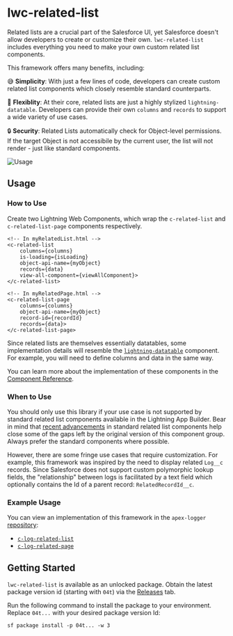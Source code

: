 # lwc-related-list
Related lists are a crucial part of the Salesforce UI, yet Salesforce doesn't allow developers to create or customize their own. `lwc-related-list` includes everything you need to make your own custom related list components. 

This framework offers many benefits, including:

:sweat_smile: **Simplicity**: With just a few lines of code, developers can create custom related list components which closely resemble standard counterparts.

:muscle: **Flexiblity**: At their core, related lists are just a highly stylized `lightning-datatable`. Developers can provide their own `columns` and `records` to support a wide variety of use cases. 

:lock: **Security**: Related Lists automatically check for Object-level permissions. If the target Object is not accessibile by the current user, the list will not render - just like standard components. 

![Usage](media/example.gif)

## Usage

### How to Use
Create two Lightning Web Components, which wrap the `c-related-list` and `c-related-list-page` components respectively.

```
<!-- In myRelatedList.html -->
<c-related-list
    columns={columns}
    is-loading={isLoading}
    object-api-name={myObject}
    records={data}
    view-all-component={viewAllComponent}>
</c-related-list>
```
```
<!-- In myRelatedPage.html -->
<c-related-list-page
    columns={columns}
    object-api-name={myObject}
    record-id={recordId}
    records={data}>
</c-related-list-page>
```
Since related lists are themselves essentially datatables, some implementation details will resemble the [`lightning-datatable`](https://developer.salesforce.com/docs/component-library/bundle/lightning-datatable/example) component. For example, you will need to define columns and data in the same way. 

You can learn more about the implementation of these components in the [Component Reference](docs/ComponentReference.md). 

### When to Use
You should only use this library if your use case is not supported by standard related list components available in the Lightning App Builder. Bear in mind that [recent advancements](https://help.salesforce.com/s/articleView?id=release-notes.rn_forcecom_lab_dynamic_related_lists.htm&release=238&type=5) in standard related list components help close some of the gaps left by the original version of this component group. Always prefer the standard components where possible. 

However, there are some fringe use cases that require customization. For example, this framework was inspired by the need to display related `Log__c` records. Since Salesforce does not support custom polymorphic lookup fields, the "relationship" between logs is facilitated by a text field which optionally contains the Id of a parent record: `RelatedRecordId__c`. 

### Example Usage
You can view an implementation of this framework in the `apex-logger` [repository](https://github.com/jasonsiders/apex-logger):
- [`c-log-related-list`](https://github.com/jasonsiders/apex-logger/tree/main/force-app/main/default/lwc/logRelatedList)
- [`c-log-related-page`](https://github.com/jasonsiders/apex-logger/tree/main/force-app/main/default/lwc/logRelatedPage)

## Getting Started
`lwc-related-list` is available as an unlocked package. Obtain the latest package version id (starting with `04t`) via the [Releases](https://github.com/jasonsiders/lwc-related-list/releases/latest) tab. 

Run the following command to install the package to your environment. Replace `04t...` with your desired package version Id:
```
sf package install -p 04t... -w 3
```
